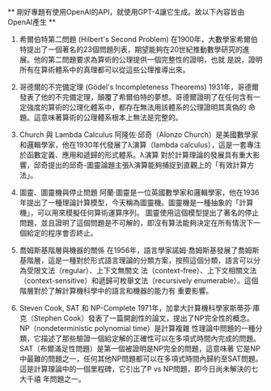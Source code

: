 ** 剛好專題有使用OpenAI的API，就使用GPT-4讓它生成。故以下內容皆由OpenAI產生 **
1. 希爾伯特第二問題 (Hilbert's Second Problem)
在1900年，大數學家希爾伯特提出了一個著名的23個問題列表，期望能夠在20世紀推動數學研究的進展。他的第二問題要求為算術的公理提供一個完整性的證明，也就 
是說，證明所有在算術體系中的真理都可以從這些公理推導出來。

2. 哥德爾的不完備定理 (Gödel's Incompleteness Theorems)
1931年，哥德爾發表了他的不完備定理，顛覆了希爾伯特的夢想。哥德爾證明了在任何含有一定強度的算術的公理化體系中，都存在無法用該體系的公理證明其真偽的 
命題。這意味著算術的公理體系根本上無法是完整的。

3. Church 與 Lambda Calculus
阿隆佐·邱奇（Alonzo Church）是美國數學家和邏輯學家，他在1930年代發展了λ演算（lambda calculus），這是一套專注於函數定義、應用和遞歸的形式體系。λ演算
對於計算理論的發展具有重大影響，邱奇提出的邱奇-圖靈論題主張λ演算能夠捕捉到直觀上的「有效計算方法」。

4. 圖靈、圖靈機與停止問題
阿蘭·圖靈是一位英國數學家和邏輯學家，他在1936年提出了一種理論計算模型，今天稱為圖靈機。圖靈機是一種抽象的「計算機」，可以用來模擬任何算術運算序列。
圖靈使用這個模型提出了著名的停止問題，並且證明了這個問題是不可解的，即沒有算法能夠決定在所有情況下一個給定的程序會否終止。

5. 喬姆斯基階層與機器的關係
在1956年，語言學家諾姆·喬姆斯基發展了喬姆斯基階層，這是一種對於形式語言理論的分類方案，按照這個分類，語言可以分為受限文法（regular）、上下文無關文 
法（context-free）、上下文相關文法（context-sensitive）和遞歸可枚舉文法（recursively enumerable）。這個階層對於了解計算機科學中的語言和機器的能力有
重要影響。

6. Steven Cook, SAT 和 NP-Complete
1971年，加拿大計算機科學家斯蒂芬·庫克（Stephen Cook）發表了一篇開創性的論文，提出了NP完全性的概念。NP（nondeterministic polynomial time）是計算複雜
性理論中問題的一種分類，它描述了那些驗證一個給定解的正確性可以在多項式時間內完成的問題。SAT（布爾滿足性問題）是第一個被證明是NP完全的問題，這意味著
它是NP中最難的問題之一，任何其他NP問題都可以在多項式時間內歸約至SAT問題。這是計算理論中的一個里程碑，它引出了P vs NP問題，即今日尚未解決的七大千禧 
年問題之一。
